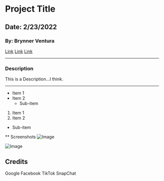 # Project Title
##  Date: 2/23/2022
### By: Brynner Ventura

[Link](https://www.facebook.com/:)
[Link](https://www.tiktok.com/)
[Link](https://www.snapchat.com/)
***
### Description
This is a Description...I think.
***
* Item 1
* Item 2
  * Sub-item

1. Item 1
2. Item 2
  * Sub-item

** Screenshots
![Image](https://www.google.com/imgres?imgurl=https%3A%2F%2Fhips.hearstapps.com%2Fhmg-prod.s3.amazonaws.com%2Fimages%2Fpopular-puppy-questions-1639736471.jpg%3Fcrop%3D0.670xw%3A1.00xh%3B0.282xw%2C0%26resize%3D640%3A*&imgrefurl=https%3A%2F%2Fwww.countryliving.com%2Fuk%2Fwildlife%2Fpets%2Fa38547932%2Fpuppy-problems%2F&tbnid=CYPkmXiPsn0m6M&vet=12ahUKEwioq-_Dmpf2AhXYnnIEHRjBCj0QMygDegUIARDbAQ..i&docid=IsgCY2xdVogbfM&w=640&h=638&q=puppy&ved=2ahUKEwioq-_Dmpf2AhXYnnIEHRjBCj0QMygDegUIARDbAQ)

![Image](https://www.google.com/url?sa=i&url=https%3A%2F%2Fwww.livingminnaly.com%2Fallposts%2F2020%2F8%2F13%2Fpuppy-guide&psig=AOvVaw1Jpin_el2dK8d7aHM6d5O1&ust=1645753190790000&source=images&cd=vfe&ved=0CAsQjRxqFwoTCMDb69yal_YCFQAAAAAdAAAAABAD)

## Credits
Google
Facebook
TikTok
SnapChat

